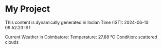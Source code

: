 # My Project

This content is dynamically generated in Indian Time (IST): 2024-06-10 09:52:23 IST


Current Weather in Coimbatore:
Temperature: 27.88 °C
Condition: scattered clouds
